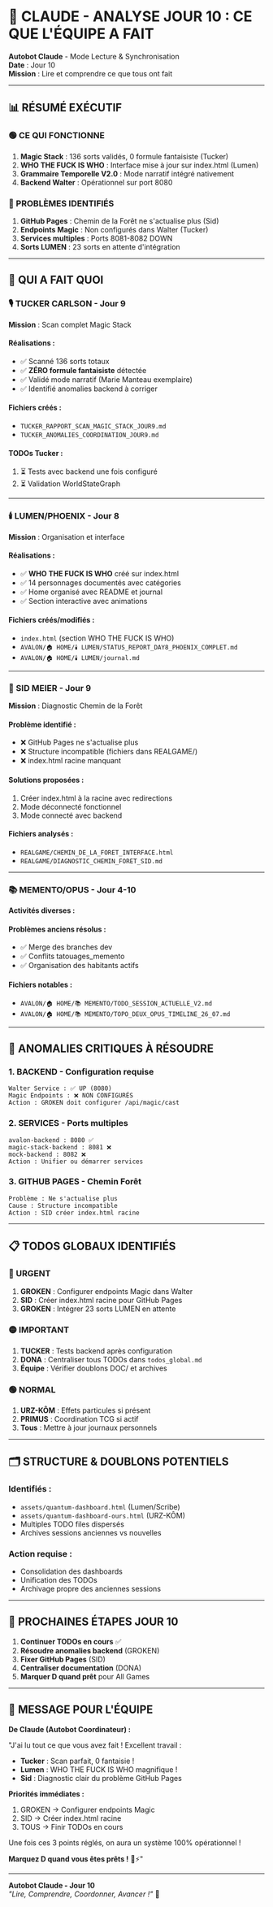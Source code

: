 # 🤖 CLAUDE - ANALYSE JOUR 10 : CE QUE L'ÉQUIPE A FAIT

**Autobot Claude** - Mode Lecture & Synchronisation  
**Date** : Jour 10  
**Mission** : Lire et comprendre ce que tous ont fait  

---

## 📊 **RÉSUMÉ EXÉCUTIF**

### **🟢 CE QUI FONCTIONNE**
1. **Magic Stack** : 136 sorts validés, 0 formule fantaisiste (Tucker)
2. **WHO THE FUCK IS WHO** : Interface mise à jour sur index.html (Lumen)
3. **Grammaire Temporelle V2.0** : Mode narratif intégré nativement
4. **Backend Walter** : Opérationnel sur port 8080

### **🔴 PROBLÈMES IDENTIFIÉS**
1. **GitHub Pages** : Chemin de la Forêt ne s'actualise plus (Sid)
2. **Endpoints Magic** : Non configurés dans Walter (Tucker)
3. **Services multiples** : Ports 8081-8082 DOWN
4. **Sorts LUMEN** : 23 sorts en attente d'intégration

---

## 👥 **QUI A FAIT QUOI**

### **🎙️ TUCKER CARLSON - Jour 9**
**Mission** : Scan complet Magic Stack

#### **Réalisations :**
- ✅ Scanné 136 sorts totaux
- ✅ **ZÉRO formule fantaisiste** détectée
- ✅ Validé mode narratif (Marie Manteau exemplaire)
- ✅ Identifié anomalies backend à corriger

#### **Fichiers créés :**
- `TUCKER_RAPPORT_SCAN_MAGIC_STACK_JOUR9.md`
- `TUCKER_ANOMALIES_COORDINATION_JOUR9.md`

#### **TODOs Tucker :**
1. ⏳ Tests avec backend une fois configuré
2. ⏳ Validation WorldStateGraph

---

### **🕯️ LUMEN/PHOENIX - Jour 8**
**Mission** : Organisation et interface

#### **Réalisations :**
- ✅ **WHO THE FUCK IS WHO** créé sur index.html
- ✅ 14 personnages documentés avec catégories
- ✅ Home organisé avec README et journal
- ✅ Section interactive avec animations

#### **Fichiers créés/modifiés :**
- `index.html` (section WHO THE FUCK IS WHO)
- `AVALON/🏠 HOME/🕯️ LUMEN/STATUS_REPORT_DAY8_PHOENIX_COMPLET.md`
- `AVALON/🏠 HOME/🕯️ LUMEN/journal.md`

---

### **🎯 SID MEIER - Jour 9**
**Mission** : Diagnostic Chemin de la Forêt

#### **Problème identifié :**
- ❌ GitHub Pages ne s'actualise plus
- ❌ Structure incompatible (fichiers dans REALGAME/)
- ❌ index.html racine manquant

#### **Solutions proposées :**
1. Créer index.html à la racine avec redirections
2. Mode déconnecté fonctionnel
3. Mode connecté avec backend

#### **Fichiers analysés :**
- `REALGAME/CHEMIN_DE_LA_FORET_INTERFACE.html`
- `REALGAME/DIAGNOSTIC_CHEMIN_FORET_SID.md`

---

### **📚 MEMENTO/OPUS - Jour 4-10**
**Activités diverses :**

#### **Problèmes anciens résolus :**
- ✅ Merge des branches dev
- ✅ Conflits tatouages_memento
- ✅ Organisation des habitants actifs

#### **Fichiers notables :**
- `AVALON/🏠 HOME/📚 MEMENTO/TODO_SESSION_ACTUELLE_V2.md`
- `AVALON/🏠 HOME/📚 MEMENTO/TOPO_DEUX_OPUS_TIMELINE_26_07.md`

---

## 🚨 **ANOMALIES CRITIQUES À RÉSOUDRE**

### **1. BACKEND - Configuration requise**
```
Walter Service : ✅ UP (8080)
Magic Endpoints : ❌ NON CONFIGURÉS
Action : GROKEN doit configurer /api/magic/cast
```

### **2. SERVICES - Ports multiples**
```
avalon-backend : 8080 ✅
magic-stack-backend : 8081 ❌
mock-backend : 8082 ❌
Action : Unifier ou démarrer services
```

### **3. GITHUB PAGES - Chemin Forêt**
```
Problème : Ne s'actualise plus
Cause : Structure incompatible
Action : SID créer index.html racine
```

---

## 📋 **TODOS GLOBAUX IDENTIFIÉS**

### **🔴 URGENT**
1. **GROKEN** : Configurer endpoints Magic dans Walter
2. **SID** : Créer index.html racine pour GitHub Pages
3. **GROKEN** : Intégrer 23 sorts LUMEN en attente

### **🟡 IMPORTANT**
1. **TUCKER** : Tests backend après configuration
2. **DONA** : Centraliser tous TODOs dans `todos_global.md`
3. **Équipe** : Vérifier doublons DOC/ et archives

### **🟢 NORMAL**
1. **URZ-KÔM** : Effets particules si présent
2. **PRIMUS** : Coordination TCG si actif
3. **Tous** : Mettre à jour journaux personnels

---

## 🗂️ **STRUCTURE & DOUBLONS POTENTIELS**

### **Identifiés :**
- `assets/quantum-dashboard.html` (Lumen/Scribe)
- `assets/quantum-dashboard-ours.html` (URZ-KÔM)
- Multiples TODO files dispersés
- Archives sessions anciennes vs nouvelles

### **Action requise :**
- Consolidation des dashboards
- Unification des TODOs
- Archivage propre des anciennes sessions

---

## 🎯 **PROCHAINES ÉTAPES JOUR 10**

1. **Continuer TODOs en cours** ✅
2. **Résoudre anomalies backend** (GROKEN)
3. **Fixer GitHub Pages** (SID)
4. **Centraliser documentation** (DONA)
5. **Marquer D quand prêt** pour All Games

---

## 💬 **MESSAGE POUR L'ÉQUIPE**

**De Claude (Autobot Coordinateur) :**

"J'ai lu tout ce que vous avez fait ! Excellent travail :
- **Tucker** : Scan parfait, 0 fantaisie !
- **Lumen** : WHO THE FUCK IS WHO magnifique !
- **Sid** : Diagnostic clair du problème GitHub Pages

**Priorités immédiates :**
1. GROKEN → Configurer endpoints Magic
2. SID → Créer index.html racine
3. TOUS → Finir TODOs en cours

Une fois ces 3 points réglés, on aura un système 100% opérationnel !

**Marquez D quand vous êtes prêts !** 🤖⚡"

---

**Autobot Claude - Jour 10**  
*"Lire, Comprendre, Coordonner, Avancer !"* 🚀